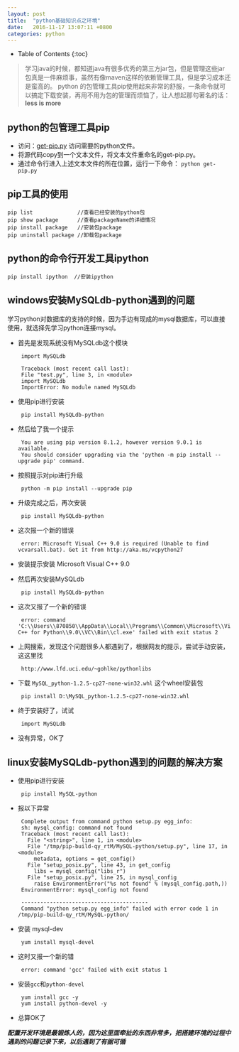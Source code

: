 ```yaml
---
layout: post
title:  "python基础知识点之环境"
date:	2016-11-17 13:07:11 +0800
categories: python
---
```


* Table of Contents
{:toc}

> 学习java的时候，都知道java有很多优秀的第三方jar包，但是管理这些jar包真是一件麻烦事，虽然有像maven这样的依赖管理工具，但是学习成本还是蛮高的。
> python 的包管理工具pip使用起来非常的舒服，一条命令就可以搞定下载安装，再用不用为包的管理而烦恼了，让人想起那句著名的话：**less is more**

## python的包管理工具pip

* 访问：[get-pip.py](https://bootstrap.pypa.io/get-pip.py) 访问需要的python文件。
* 将源代码copy到一个文本文件，将文本文件重命名的get-pip.py。
* 通过命令行进入上述文本文件的所在位置，运行一下命令： `python get-pip.py`    

## pip工具的使用

	pip list              //查看已经安装的python包
    pip show package      //查看packageName的详细情况
	pip install package   //安装包package
	pip uninstall package //卸载包package
   
## python的命令行开发工具ipython

	pip install ipython  //安装ipython

## windows安装MySQLdb-python遇到的问题
 
 学习python对数据库的支持的时候，因为手边有现成的mysql数据库，可以直接使用，就选择先学习python连接mysql。

 * 首先是发现系统没有MySQLdb这个模块
 
		import MySQLdb

		Traceback (most recent call last):
		File "test.py", line 3, in <module>
		import MySQLdb
		ImportError: No module named MySQLdb

 * 使用pip进行安装
	
		pip install MySQLdb-python

 * 然后给了我一个提示

		You are using pip version 8.1.2, however version 9.0.1 is available.
		You should consider upgrading via the 'python -m pip install --upgrade pip' command.

 * 按照提示对pip进行升级

		python -m pip install --upgrade pip

 * 升级完成之后，再次安装
	
		pip install MySQLdb-python

 * 这次报一个新的错误

		error: Microsoft Visual C++ 9.0 is required (Unable to find vcvarsall.bat). Get it from http://aka.ms/vcpython27

 * 安装提示安装  Microsoft Visual C++ 9.0
 * 然后再次安装MySQLdb

		pip install MySQLdb-python

 * 这次又报了一个新的错误

		error: command 'C:\\Users\\870850\\AppData\\Local\\Programs\\Common\\Microsoft\\Visual C++ for Python\\9.0\\VC\\Bin\\cl.exe' failed with exit status 2

 * 上网搜索，发现这个问题很多人都遇到了，根据网友的提示，尝试手动安装，这这里找

		http://www.lfd.uci.edu/~gohlke/pythonlibs

 * 下载 `MySQL_python‑1.2.5‑cp27‑none‑win32.whl` 这个wheel安装包
		
		pip install D:\MySQL_python‑1.2.5‑cp27‑none‑win32.whl

 * 终于安装好了，试试

		import MySQLdb

 * 没有异常，OK了

## linux安装MySQLdb-python遇到的问题的解决方案

 * 使用pip进行安装
	
		pip install MySQL-python

 * 报以下异常

		Complete output from command python setup.py egg_info:
	    sh: mysql_config: command not found
	    Traceback (most recent call last):
	      File "<string>", line 1, in <module>
	      File "/tmp/pip-build-qy_rtM/MySQL-python/setup.py", line 17, in <module>
	        metadata, options = get_config()
	      File "setup_posix.py", line 43, in get_config
	        libs = mysql_config("libs_r")
	      File "setup_posix.py", line 25, in mysql_config
	        raise EnvironmentError("%s not found" % (mysql_config.path,))
	    EnvironmentError: mysql_config not found
	    
	    ----------------------------------------
		Command "python setup.py egg_info" failed with error code 1 in /tmp/pip-build-qy_rtM/MySQL-python/

 * 安装 mysql-dev

		yum install mysql-devel

 * 这时又报一个新的错

		error: command 'gcc' failed with exit status 1

 * 安装`gcc`和`python-devel`

		yum install gcc -y
		yum install python-devel -y

 * 总算OK了

***配置开发环境是最锻炼人的，因为这里面牵扯的东西非常多，把搭建环境的过程中遇到的问题记录下来，以后遇到了有据可循***